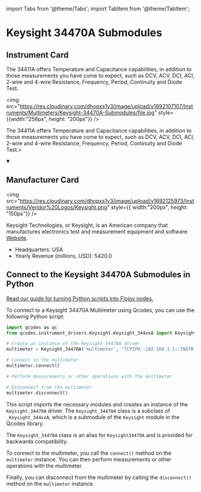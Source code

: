 
import Tabs from '@theme/Tabs';
import TabItem from '@theme/TabItem';

# Keysight 34470A Submodules

## Instrument Card

<div className="flex">

<div>

The 34411A offers Temperature and Capacitance capabilities, in addition to those measurements you have come to expect, such as DCV, ACV, DCI, ACI, 2-wire and 4-wire Resistance, Frequency, Period, Continuity and Diode Test.

</div>

<img src="https://res.cloudinary.com/dhopxs1y3/image/upload/v1692107107/Instruments/Multimeters/Keysight-34470A-Submodules/file.jpg" style={{width:"256px", height: "200px"}} />

</div>

The 34411A offers Temperature and Capacitance capabilities, in addition to those measurements you have come to expect, such as DCV, ACV, DCI, ACI, 2-wire and 4-wire Resistance, Frequency, Period, Continuity and Diode Test.>

<details open>
<summary><h2>Manufacturer Card</h2></summary>

<img src="https://res.cloudinary.com/dhopxs1y3/image/upload/v1692125973/Instruments/Vendor%20Logos/Keysight.png" style={{ width:"200px", height: "150px"}} />

Keysight Technologies, or Keysight, is an American company that manufactures electronics test and measurement equipment and software. <a href="https://www.keysight.com/us/en/home.html">Website</a>.

<ul>
  <li>Headquarters: USA</li>
  <li>Yearly Revenue (millions, USD): 5420.0</li>
</ul>
</details>

## Connect to the Keysight 34470A Submodules in Python

[Read our guide for turning Python scripts into Flojoy nodes.](https://docs.flojoy.ai/custom-nodes/creating-custom-node/)


<Tabs>
<TabItem value="Qcodes" label="Qcodes">

To connect to a Keysight 34470A Multimeter using Qcodes, you can use the following Python script:

```python
import qcodes as qc
from qcodes.instrument_drivers.Keysight.Keysight_344xxA import Keysight_34470A

# Create an instance of the Keysight 34470A driver
multimeter = Keysight_34470A('multimeter', 'TCPIP0::192.168.1.1::INSTR')

# Connect to the multimeter
multimeter.connect()

# Perform measurements or other operations with the multimeter

# Disconnect from the multimeter
multimeter.disconnect()
```

This script imports the necessary modules and creates an instance of the `Keysight_34470A` driver. The `Keysight_34470A` class is a subclass of `_Keysight_344xxA`, which is a submodule of the `Keysight` module in the Qcodes library.

The `Keysight_34470A` class is an alias for `Keysight34470A` and is provided for backwards compatibility.

To connect to the multimeter, you call the `connect()` method on the `multimeter` instance. You can then perform measurements or other operations with the multimeter.

Finally, you can disconnect from the multimeter by calling the `disconnect()` method on the `multimeter` instance.

</TabItem>
</Tabs>